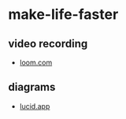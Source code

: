 # make-life-faster

## video recording
- [loom.com](https://www.loom.com/looms/videos)


## diagrams
- [lucid.app](https://lucid.app/documents#/dashboard)
